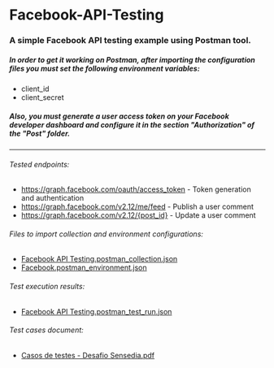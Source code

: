 # Facebook-API-Testing

### A simple Facebook API testing example using Postman tool.

##### In order to get it working on Postman, after importing the configuration files you must set the following environment variables:
- client_id
- client_secret

##### Also, you must generate a user access token on your Facebook developer dashboard and configure it in the section "Authorization" of the "Post" folder.

---

###### Tested endpoints:
- https://graph.facebook.com/oauth/access_token - Token generation and authentication
- https://graph.facebook.com/v2.12/me/feed - Publish a user comment
- https://graph.facebook.com/v2.12/{post_id} - Update a user comment

###### Files to import collection and environment configurations:
- [Facebook API Testing.postman_collection.json](Facebook%20API%20Testing.postman_collection.json)
- [Facebook.postman_environment.json](Facebook.postman_environment.json)

###### Test execution results:
- [Facebook API Testing.postman_test_run.json](Facebook%20API%20Testing.postman_test_run.json)

###### Test cases document:
- [Casos de testes - Desafio Sensedia.pdf](Casos%20de%20testes%20-%20Desafio%20Sensedia.pdf)
